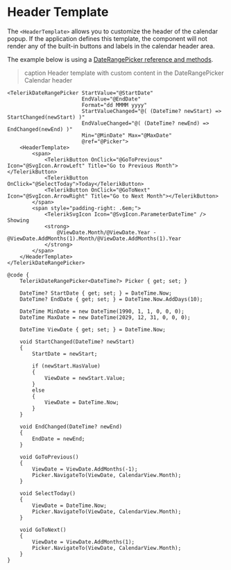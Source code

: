 
# Header Template

The `<HeaderTemplate>` allows you to customize the header of the calendar popup. If the application defines this template, the component will not render any of the built-in buttons and labels in the calendar header area.

The example below is using a [DateRangePicker reference and methods](slug:daterangepicker-overview#daterangepicker-reference-and-methods).

>caption Header template with custom content in the DateRangePicker Calendar header

````RAZOR
<TelerikDateRangePicker StartValue="@StartDate"
                        EndValue="@EndDate"
                        Format="dd MMMM yyyy"
                        StartValueChanged="@( (DateTime? newStart) => StartChanged(newStart) )"
                        EndValueChanged="@( (DateTime? newEnd) => EndChanged(newEnd) )"
                        Min="@MinDate" Max="@MaxDate"
                        @ref="@Picker">
    <HeaderTemplate>
        <span>
            <TelerikButton OnClick="@GoToPrevious" Icon="@SvgIcon.ArrowLeft" Title="Go to Previous Month"></TelerikButton>
            <TelerikButton OnClick="@SelectToday">Today</TelerikButton>
            <TelerikButton OnClick="@GoToNext" Icon="@SvgIcon.ArrowRight" Title="Go to Next Month"></TelerikButton>
        </span>
        <span style="padding-right: .6em;">
            <TelerikSvgIcon Icon="@SvgIcon.ParameterDateTime" /> Showing
            <strong>
                @ViewDate.Month/@ViewDate.Year - @ViewDate.AddMonths(1).Month/@ViewDate.AddMonths(1).Year
            </strong>
        </span>
    </HeaderTemplate>
</TelerikDateRangePicker>

@code {
    TelerikDateRangePicker<DateTime?> Picker { get; set; }

    DateTime? StartDate { get; set; } = DateTime.Now;
    DateTime? EndDate { get; set; } = DateTime.Now.AddDays(10);

    DateTime MinDate = new DateTime(1990, 1, 1, 0, 0, 0);
    DateTime MaxDate = new DateTime(2029, 12, 31, 0, 0, 0);

    DateTime ViewDate { get; set; } = DateTime.Now;

    void StartChanged(DateTime? newStart)
    {
        StartDate = newStart;

        if (newStart.HasValue)
        {
            ViewDate = newStart.Value;
        }
        else
        {
            ViewDate = DateTime.Now;
        }
    }

    void EndChanged(DateTime? newEnd)
    {
        EndDate = newEnd;
    }

    void GoToPrevious()
    {
        ViewDate = ViewDate.AddMonths(-1);
        Picker.NavigateTo(ViewDate, CalendarView.Month);
    }

    void SelectToday()
    {
        ViewDate = DateTime.Now;
        Picker.NavigateTo(ViewDate, CalendarView.Month);
    }

    void GoToNext()
    {
        ViewDate = ViewDate.AddMonths(1);
        Picker.NavigateTo(ViewDate, CalendarView.Month);
    }
}
````
